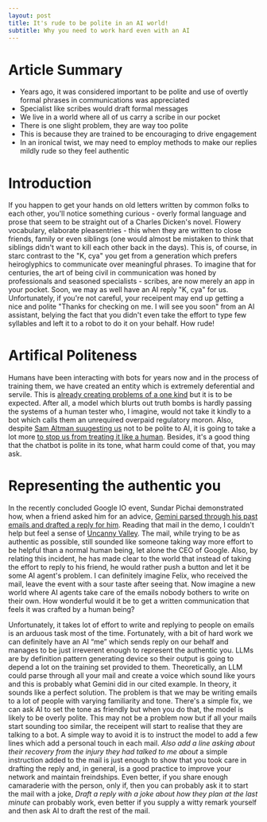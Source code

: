 ```yaml
--- 
layout: post 
title: It's rude to be polite in an AI world! 
subtitle: Why you need to work hard even with an AI
---
```

# Article Summary
- Years ago, it was considered important to be polite and use of overtly formal phrases in communications was appreciated
- Specialist like scribes would draft formal messages
- We live in a world where all of us carry a scribe in our pocket
- There is one slight problem, they are way too polite
- This is because they are trained to be encouraging to drive engagement
- In an ironical twist, we may need to employ methods to make our replies mildly rude so they feel authentic

# Introduction

If you happen to get your hands on old letters written by common folks to each other, you'll notice something curious - overly formal language and prose that seem to be straight out of a Charles Dicken's novel. Flowery vocabulary, elaborate pleasentries - this when they are written to close friends, family or even siblings (one would almost be mistaken to think that siblings didn't want to kill each other back in the days). This is, of course, in starc contrast to the "K, cya" you get from a generation which prefers heiroglyphics to communicate over meaningful phrases. To imagine that for centuries, the art of being civil in communication was honed by professionals and seasoned specialists - scribes, are now merely an app in your pocket. Soon, we may as well have an AI reply "K, cya" for us. Unfortunately, if you're not careful, your receipent may end up getting a nice and polite "Thanks for checking on me. I will see you soon" from an AI assistant, belying the fact that you didn't even take the effort to type few syllables and left it to a robot to do it on your behalf. How rude!

# Artifical Politeness

Humans have been interacting with bots for years now and in the process of training them, we have created an entity which is extremely deferential and servile. This is [already creating problems of a one kind](https://www.popsci.com/technology/openai-jerks/) but it is to be expected. After all, a model which blurts out truth bombs is hardly passing the systems of a human tester who, I imagine, would not take it kindly to a bot which calls them an unrequired overpaid regulatory moron. Also, despite [Sam Altman suugesting us](https://www.techinasia.com/news/being-polite-to-ai-thatll-cost-you-millions-altman-says) not to be polite to AI, it is going to take a lot more [to stop us from treating it like a human](https://www.diplomacy.edu/blog/politeness-in-2025-why-are-we-so-kind-to-ai/). Besides, it's a good thing that the chatbot is polite in its tone, what harm could come of that, you may ask.

# Representing the authentic you

In the recently concluded Google IO event, Sundar Pichai demonstrated how, when a friend asked him for an advice, [Gemini parsed through his past emails and drafted a reply for him](https://blog.google/technology/ai/io-2025-keynote/#personalization). Reading that mail in the demo, I couldn't help but feel a sense of [Uncanny Valley](https://bluemonarchgroup.com/blog/the-uncanny-valley-of-communication-when-it-sounds-right-but-feels-wrong/). The mail, while trying to be as authentic as possible, still sounded like someone taking way more effort to be helpful than a normal human being, let alone the CEO of Google. Also, by relating this incident, he has made clear to the world that instead of taking the effort to reply to his friend, he would rather push a button and let it be some AI agent's problem. I can definitely imagine Felix, who received the mail,  leave the event with a sour taste after seeing that. Now imagine a new world where AI agents take care of the emails nobody bothers to write on their own. How wonderful would it be to get a written communication that feels it was crafted by a human being?

Unfortunately, it takes lot of effort to write and replying to people on emails is an arduous task most of the time. Fortunately, with a bit of hard work we can definitely have an AI “me” which sends reply on our behalf and manages to be just irreverent enough to represent the authentic you. LLMs are by definition pattern generating device so their output is going to depend a lot on the training set provided to them. Theoretically, an LLM could parse through all your mail and create a voice which sound like yours and this is probably what Gemini did in our cited example. In theory, it sounds like a perfect solution. The problem is that we may be writing emails to a lot of people with varying familiarity and tone. There's a simple fix, we can ask AI to set the tone as friendly but when you do that, the model is likely to be overly polite. This may not be a problem now but if all your mails start sounding too similar, the receipent will start to realise that they are talking to a bot. A simple way to avoid it is to instruct the model to add a few lines which add a personal touch in each mail. _Also add a line asking about their recovery from the injury they had talked to me about_ a simple instruction added to the mail is just enough to show that you took care in drafting the reply and, in general, is a good practice to improve your network and maintain freindships. Even better, if you share enough camaraderie with the person, only if, then you can probably ask it to start the mail with a joke, _Draft a reply with a joke about how they plan at the last minute_ can probably work, even better if you supply a witty remark yourself and then ask AI to draft the rest of the mail. 
